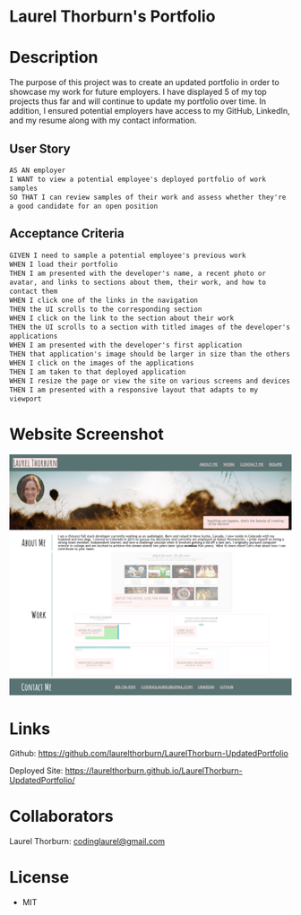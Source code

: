 # Laurel Thorburn's Portfolio

# Description
The purpose of this project was to create an updated portfolio in order to showcase my work for future employers. I have displayed 5 of my top projects thus far and will continue to update my portfolio over time. In addition, I ensured potential employers have access to my GitHub, LinkedIn, and my resume along with my contact information.

## User Story

```
AS AN employer
I WANT to view a potential employee's deployed portfolio of work samples
SO THAT I can review samples of their work and assess whether they're a good candidate for an open position
```


## Acceptance Criteria

```
GIVEN I need to sample a potential employee's previous work
WHEN I load their portfolio
THEN I am presented with the developer's name, a recent photo or avatar, and links to sections about them, their work, and how to contact them
WHEN I click one of the links in the navigation
THEN the UI scrolls to the corresponding section
WHEN I click on the link to the section about their work
THEN the UI scrolls to a section with titled images of the developer's applications
WHEN I am presented with the developer's first application
THEN that application's image should be larger in size than the others
WHEN I click on the images of the applications
THEN I am taken to that deployed application
WHEN I resize the page or view the site on various screens and devices
THEN I am presented with a responsive layout that adapts to my viewport
```

# Website Screenshot

![Screenshot of Laurel Thorburn's Portfolio](Assets/images/LTScreenshot.png)

# Links

Github: https://github.com/laurelthorburn/LaurelThorburn-UpdatedPortfolio

Deployed Site: https://laurelthorburn.github.io/LaurelThorburn-UpdatedPortfolio/

# Collaborators

Laurel Thorburn: codinglaurel@gmail.com

# License
* MIT
